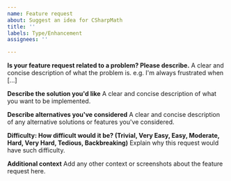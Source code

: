 ```yaml
---
name: Feature request
about: Suggest an idea for CSharpMath
title: ''
labels: Type/Enhancement
assignees: ''

---
```


**Is your feature request related to a problem? Please describe.**
A clear and concise description of what the problem is. e.g. I'm always frustrated when [...]

**Describe the solution you'd like**
A clear and concise description of what you want to be implemented.

**Describe alternatives you've considered**
A clear and concise description of any alternative solutions or features you've considered.

**Difficulty: How difficult would it be? (Trivial, Very Easy, Easy, Moderate, Hard, Very Hard, Tedious, Backbreaking)**
Explain why this request would have such difficulty.

**Additional context**
Add any other context or screenshots about the feature request here.
